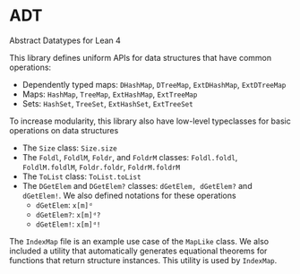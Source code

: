 # ADT
Abstract Datatypes for Lean 4

This library defines uniform APIs for data structures that have common operations:
* Dependently typed maps: `DHashMap`, `DTreeMap`, `ExtDHashMap`, `ExtDTreeMap`
* Maps: `HashMap`, `TreeMap`, `ExtHashMap`, `ExtTreeMap`
* Sets: `HashSet`, `TreeSet`, `ExtHashSet`, `ExtTreeSet`

To increase modularity, this library also have low-level typeclasses for basic operations on data structures
* The `Size` class: `Size.size`
* The `Foldl`, `FoldlM`, `Foldr`, and `FoldrM` classes: `Foldl.foldl`, `FoldlM.foldlM`, `Foldr.foldr`, `FoldrM.foldrM`
* The `ToList` class: `ToList.toList`
* The `DGetElem` and `DGetElem?` classes: `dGetElem, dGetElem?` and `dGetElem!`. We also defined notations for these operations
  * `dGetElem`: `x[m]ᵈ`
  * `dGetElem?`: `x[m]ᵈ?`
  * `dGetElem!`: `x[m]ᵈ!`

The `IndexMap` file is an example use case of the `MapLike` class. We also included a utility that automatically generates equational theorems for functions that return structure instances. This utility is used by `IndexMap`.